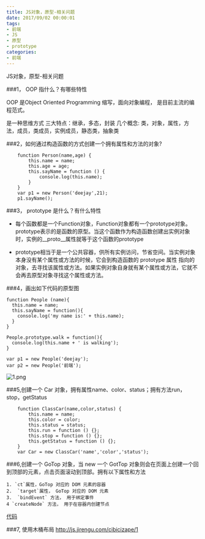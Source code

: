 ```yaml
---
title: JS对象，原型-相关问题
date: 2017/09/02 00:00:01
tags: 
- 前端
- JS
- 原型
- prototype
categories: 
- 前端
---
```

JS对象，原型-相关问题
<!--more-->

###1， OOP 指什么？有哪些特性

OOP
是Object Oriented Programming 缩写，面向对象编程，
是目前主流的编程范式。

是一种思维方式
三大特点：继承，多态，封装
几个概念: 类，对象，属性，方法，成员，类成员，实例成员，静态类，抽象类

###2，如何通过构造函数的方式创建一个拥有属性和方法的对象? 

```
    function Person(name,age) {
        this.name = name;
        this.age = age;
        this.sayName = function () {
            console.log(this.name);
        }
    }
    var p1 = new Person('deejay',21);
    p1.sayName();
```
###3， prototype 是什么？有什么特性 
- 每个函数都是一个Function对象，Function对象都有一个prototype对象。prototype表示的是函数的原型。当这个函数作为构造函数创建出实例对象时，实例的\_\_proto\_\_属性就等于这个函数的prototype

- prototype相当于是一个公共容器，供所有实例访问，节省空间。当实例对象本身没有某个属性或方法的时候，它会到构造函数的 prototype 属性 指向的对象，去寻找该属性或方法。如果实例对象自身就有某个属性或方法，它就不会再去原型对象寻找这个属性或方法。


###4，画出如下代码的原型图
```
function People (name){
  this.name = name;
  this.sayName = function(){
    console.log('my name is:' + this.name);
  }
}

People.prototype.walk = function(){
  console.log(this.name + ' is walking');  
}

var p1 = new People('deejay');
var p2 = new People('前端');
```


![1.png](http://upload-images.jianshu.io/upload_images/7113407-846cc0ae2900e069.png?imageMogr2/auto-orient/strip%7CimageView2/2/w/1240)


###5,创建一个 Car 对象，拥有属性name、color、status；拥有方法run，stop，getStatus 
```
    function ClassCar(name,color,status) {
        this.name = name;
        this.color = color;
        this.status = status;
        this.run = function () {};
        this.stop = function () {};
        this.getStatus = function () {};
    }
    var Car = new ClassCar('name','color','status');
```
###6,创建一个 GoTop 对象，当 new 一个 GotTop 对象则会在页面上创建一个回到顶部的元素，点击页面滚动到顶部。拥有以下属性和方法
```
1. `ct`属性，GoTop 对应的 DOM 元素的容器
2.  `target`属性， GoTop 对应的 DOM 元素
3.  `bindEvent` 方法， 用于绑定事件
4 `createNode` 方法， 用于在容器内创建节点
```

[代码](http://js.jirengu.com/vokebiyasu/1/edit)

###7, 使用木桶布局
http://js.jirengu.com/cibicizape/1
